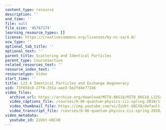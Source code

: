 ```yaml
---
content_type: resource
description: ''
end_time: ''
file: null
file_size: '45767174'
learning_resource_types: []
license: https://creativecommons.org/licenses/by-nc-sa/4.0/
ocw_type: ''
optional_tab_title: ''
optional_text: ''
parent_title: Scattering and Identical Particles
parent_type: CourseSection
related_resources_text: ''
resource_index_text: ''
resourcetype: Video
start_time: ''
title: L22.4 Identical Particles and Exchange Degeneracy
uid: 73f658c0-27f6-255a-aae3-5e2fd4e771b6
video_files:
  archive_url: https://archive.org/download/MIT8.06S18/MIT8_06S18_L22S4_300k.mp4
  video_captions_file: /courses/8-06-quantum-physics-iii-spring-2018/11996e74ee8b5a5ab14e66550928887e_ZzUkt-UQCX8.vtt
  video_thumbnail_file: https://img.youtube.com/vi/ZzUkt-UQCX8/default.jpg
  video_transcript_file: /courses/8-06-quantum-physics-iii-spring-2018/e37d7be5639be1a79fe0c2a7fccffaf8_ZzUkt-UQCX8.pdf
video_metadata:
  youtube_id: ZzUkt-UQCX8
---
```

